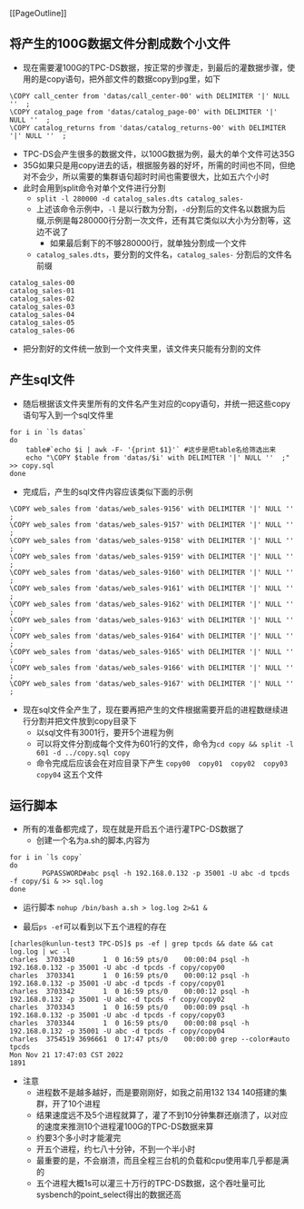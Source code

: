 [[PageOutline]]
## 将产生的100G数据文件分割成数个小文件
* 现在需要灌100G的TPC-DS数据，按正常的步骤走，到最后的灌数据步骤，使用的是copy语句，把外部文件的数据copy到pg里，如下
```
\COPY call_center from 'datas/call_center-00' with DELIMITER '|' NULL ''  ;
\COPY catalog_page from 'datas/catalog_page-00' with DELIMITER '|' NULL ''  ;
\COPY catalog_returns from 'datas/catalog_returns-00' with DELIMITER '|' NULL ''  ;
```
* TPC-DS会产生很多的数据文件，以100G数据为例，最大的单个文件可达35G
* 35G如果只是用copy进去的话，根据服务器的好坏，所需的时间也不同，但绝对不会少，所以需要的集群语句超时时间也需要很大，比如五六个小时
* 此时会用到split命令对单个文件进行分割
  * `split -l 280000 -d catalog_sales.dts catalog_sales-`
  * 上述该命令示例中，`-l` 是以行数为分割，`-d`分割后的文件名以数据为后缀,示例是每280000行分割一次文件，还有其它类似以大小为分割等，这边不说了
    * 如果最后剩下的不够280000行，就单独分割成一个文件
  * `catalog_sales.dts`，要分割的文件名，`catalog_sales-` 分割后的文件名前缀
```
catalog_sales-00
catalog_sales-01
catalog_sales-02
catalog_sales-03
catalog_sales-04
catalog_sales-05
catalog_sales-06
```
* 把分割好的文件统一放到一个文件夹里，该文件夹只能有分割的文件

## 产生sql文件
* 随后根据该文件夹里所有的文件名产生对应的copy语句，并统一把这些copy语句写入到一个sql文件里
```
for i in `ls datas`
do
    table#`echo $i | awk -F- '{print $1}'` #这步是把table名给筛选出来
    echo "\COPY $table from 'datas/$i' with DELIMITER '|' NULL ''  ;" >> copy.sql
done
```

* 完成后，产生的sql文件内容应该类似下面的示例
```
\COPY web_sales from 'datas/web_sales-9156' with DELIMITER '|' NULL ''  ;
\COPY web_sales from 'datas/web_sales-9157' with DELIMITER '|' NULL ''  ;
\COPY web_sales from 'datas/web_sales-9158' with DELIMITER '|' NULL ''  ;
\COPY web_sales from 'datas/web_sales-9159' with DELIMITER '|' NULL ''  ;
\COPY web_sales from 'datas/web_sales-9160' with DELIMITER '|' NULL ''  ;
\COPY web_sales from 'datas/web_sales-9161' with DELIMITER '|' NULL ''  ;
\COPY web_sales from 'datas/web_sales-9162' with DELIMITER '|' NULL ''  ;
\COPY web_sales from 'datas/web_sales-9163' with DELIMITER '|' NULL ''  ;
\COPY web_sales from 'datas/web_sales-9164' with DELIMITER '|' NULL ''  ;
\COPY web_sales from 'datas/web_sales-9165' with DELIMITER '|' NULL ''  ;
\COPY web_sales from 'datas/web_sales-9166' with DELIMITER '|' NULL ''  ;
\COPY web_sales from 'datas/web_sales-9167' with DELIMITER '|' NULL ''  ;
```

* 现在sql文件全产生了，现在要再把产生的文件根据需要开启的进程数继续进行分割并把文件放到copy目录下
  * 以sql文件有3001行，要开5个进程为例
  * 可以将文件分割成每个文件为601行的文件，命令为`cd copy && split -l 601 -d ../copy.sql copy`
  * 命令完成后应该会在对应目录下产生 `copy00  copy01  copy02  copy03  copy04` 这五个文件

## 运行脚本
* 所有的准备都完成了，现在就是开启五个进行灌TPC-DS数据了
  * 创建一个名为a.sh的脚本,内容为
```
for i in `ls copy`
do
        PGPASSWORD#abc psql -h 192.168.0.132 -p 35001 -U abc -d tpcds -f copy/$i & >> sql.log
done
```

* 运行脚本
`nohup /bin/bash a.sh > log.log 2>&1 &`

* 最后`ps -ef`可以看到以下五个进程的存在
```
[charles@kunlun-test3 TPC-DS]$ ps -ef | grep tpcds && date && cat log.log | wc -l
charles  3703340       1  0 16:59 pts/0    00:00:04 psql -h 192.168.0.132 -p 35001 -U abc -d tpcds -f copy/copy00
charles  3703341       1  0 16:59 pts/0    00:00:12 psql -h 192.168.0.132 -p 35001 -U abc -d tpcds -f copy/copy01
charles  3703342       1  0 16:59 pts/0    00:00:12 psql -h 192.168.0.132 -p 35001 -U abc -d tpcds -f copy/copy02
charles  3703343       1  0 16:59 pts/0    00:00:09 psql -h 192.168.0.132 -p 35001 -U abc -d tpcds -f copy/copy03
charles  3703344       1  0 16:59 pts/0    00:00:08 psql -h 192.168.0.132 -p 35001 -U abc -d tpcds -f copy/copy04
charles  3754519 3696661  0 17:47 pts/0    00:00:00 grep --color#auto tpcds
Mon Nov 21 17:47:03 CST 2022
1891
```

* 注意
  * 进程数不是越多越好，而是要刚刚好，如我之前用132 134 140搭建的集群，开了10个进程
  * 结果速度远不及5个进程就算了，灌了不到10分钟集群还崩溃了，以对应的速度来推测10个进程灌100G的TPC-DS数据来算
  * 约要3个多小时才能灌完
  * 开五个进程，约七八十分钟，不到一个半小时
  * 最重要的是，不会崩溃，而且全程三台机的负载和cpu使用率几乎都是满的
  * 五个进程大概1s可以灌三十万行的TPC-DS数据，这个吞吐量可比sysbench的point_select得出的数据还高

